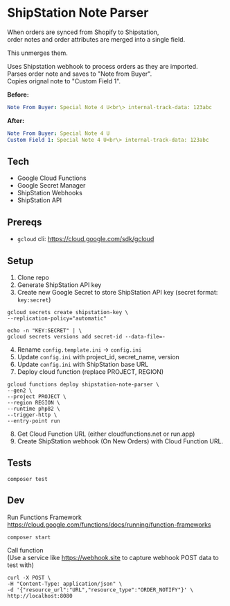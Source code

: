 # ShipStation Note Parser
When orders are synced from Shopify to Shipstation,  
order notes and order attributes are merged into a single field.

This unmerges them.

Uses Shipstation webhook to process orders as they are imported.  
Parses order note and saves to "Note from Buyer".  
Copies orignal note to "Custom Field 1".

**Before:**
```yaml
Note From Buyer: Special Note 4 U<br\> internal-track-data: 123abc
```
**After:**
```yaml
Note From Buyer: Special Note 4 U
Custom Field 1: Special Note 4 U<br\> internal-track-data: 123abc
```

## Tech
- Google Cloud Functions
- Google Secret Manager
- ShipStation Webhooks 
- ShipStation API

## Prereqs
- `gcloud` cli: https://cloud.google.com/sdk/gcloud

## Setup
1. Clone repo
2. Generate ShipStation API key
3. Create new Google Secret to store ShipStation API key (secret format: `key:secret`)
```shell
gcloud secrets create shipstation-key \
--replication-policy="automatic"

echo -n "KEY:SECRET" | \
gcloud secrets versions add secret-id --data-file=-
```
4. Rename `config.template.ini` -> `config.ini`
5. Update `config.ini` with project_id, secret_name, version
6. Update `config.ini` with ShipStation base URL
7. Deploy cloud function (replace PROJECT, REGION)
```shell
gcloud functions deploy shipstation-note-parser \
--gen2 \
--project PROJECT \
--region REGION \
--runtime php82 \
--trigger-http \
--entry-point run 
```
8. Get Cloud Function URL (either cloudfunctions.net or run.app)
9. Create ShipStation webhook (On New Orders) with Cloud Function URL.

## Tests
```shell
composer test
```

## Dev
Run Functions Framework  
https://cloud.google.com/functions/docs/running/function-frameworks

```shell
composer start
```

Call function  
(Use a service like https://webhook.site to capture webhook POST data to test with)

```shell
curl -X POST \
-H "Content-Type: application/json" \
-d '{"resource_url":"URL","resource_type":"ORDER_NOTIFY"}' \
http://localhost:8080
```



